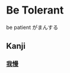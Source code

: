 # Be Tolerant
be patient
がまんする

## Kanji
### [我](../Kanji/kanji-dict/我.md)[慢](../Kanji/kanji-dict/慢.md)